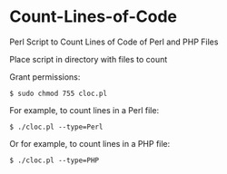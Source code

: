 # Count-Lines-of-Code

Perl Script to Count Lines of Code of Perl and PHP Files

Place script in directory with files to count

Grant permissions:

	$ sudo chmod 755 cloc.pl

For example, to count lines in a Perl file:	


	$ ./cloc.pl --type=Perl
	
Or for example, to count lines in a PHP file:

	$ ./cloc.pl --type=PHP
